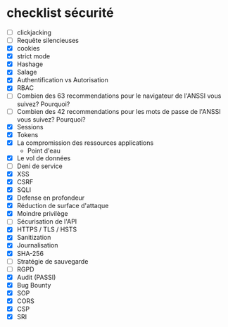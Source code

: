 # checklist sécurité 

- [ ] clickjacking
- [ ] Requête silencieuses
- [x] cookies
- [x] strict mode
- [x] Hashage
- [x] Salage
- [x] Authentification vs Autorisation
- [x] RBAC
- [ ] Combien des 63 recommendations pour le navigateur de l'ANSSI vous suivez? Pourquoi?
- [ ] Combien des 42 recommendations pour les mots de passe de l'ANSSI vous suivez? Pourquoi?
- [x] Sessions
- [x] Tokens
- [x] La compromission des ressources applications
    - Point d'eau
- [x] Le vol de données
- [ ] Deni de service
- [x] XSS
- [x] CSRF
- [x] SQLI
- [x] Defense en profondeur
- [x] Réduction de surface d'attaque
- [x] Moindre privilège
- [ ] Sécurisation de l'API
- [x] HTTPS / TLS / HSTS
- [x] Sanitization
- [x] Journalisation
- [x] SHA-256
- [ ] Stratégie de sauvegarde
- [ ] RGPD
- [x] Audit (PASSI)
- [x] Bug Bounty
- [x] SOP
- [x] CORS
- [x] CSP
- [x] SRI